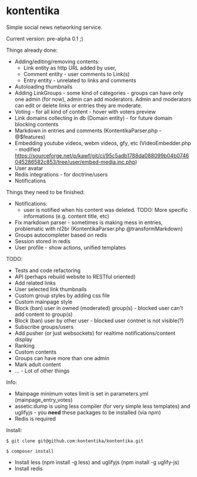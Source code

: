 kontentika
======

Simple social news networking service.

Current version: pre-alpha 0.1  ;)

Things already done:
  * Adding/editing/removing contents: 
    * Link entity as http URL added by user, 
    * Comment entity - user comments to Link(s)
    * Entry entity - unrelated to links and comments
  * Autoloading thumbnails
  * Adding LinkGroups - some kind of categories - groups can have only one admin (for now), admin can add moderators. Admin and moderators can edit or delete links or entries they are moderate.
  * Voting - for all kind of content - hover with voters preview
  * Link domains collecting in db (Domain entity) - for future domain blocking contents
  * Markdown in entries and comments (KontentikaParser.php - @$features)
  * Embedding youtube videos, webm videos, gfy, etc (VideoEmbedder.php - modified https://sourceforge.net/p/kawf/git/ci/95c5adb1788da088099b04b0746045286582c853/tree/user/embed-media.inc.php)
  * User avatar
  * Redis integrations - for doctrine/users 
  * Notifications

Things they need to be finished:
  * Notifications:
    * user is notified when his content was deleted. TODO: More specific informations (e.g. content title, etc)
  * Fix markdown parser - sometimes is making mess in entries, problematic with nl2br (KontentikaParser.php @transformMarkdown)
  * Groups autocompleter based on redis 
  * Session stored in redis
  * User profile - show actions, unified templates 

TODO:
  * Tests and code refactoring
  * API (perhaps rebuild website to RESTful oriented)
  * Add related links 
  * User selected link thumbnails
  * Custom group styles by adding css file
  * Custom mainpage style 
  * Block (ban) user in owned (moderated) group(s) - blocked user can't add content to group(s)
  * Block (ban) user by other user - blocked user contnet is not visible(?)
  * Subscribe groups/users 
  * Add pusher (or just websockets) for realtime notifications/content display
  * Ranking
  * Custom contents 
  * Groups can have more than one admin
  * Mark adult content 
  * ... - Lot of other things

Info:
- Mainpage minimum votes limit is set in parameters.yml (mainpage_entry_votes)
- assetic:dump is using less compiler (for very simple less templates) and uglifyjs - you **need** these packages to be installed (via npm)
- Redis is required 

Install:

`$ git clone git@github.com:kontentika/kontentika.git`

`$ composer install`

- Install less (npm install -g less) and uglifyjs (npm install -g uglify-js)
- Install redis 
